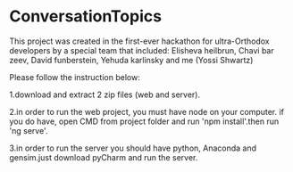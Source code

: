 # ConversationTopics
This project was created in the first-ever hackathon for ultra-Orthodox developers by a special team that included:
‫Elisheva heilbrun, Chavi bar zeev, David funberstein, Yehuda karlinsky and me (Yossi Shwartz)

Please follow the instruction below: 

1.download and extract 2 zip files (web and server).

2.in order to run the web project, you must have node on your computer. if you do have, open CMD from project folder and run 'npm install'.then run 'ng serve'.

3.in order to run the server you should have python, Anaconda and gensim.just download pyCharm and run the server.
